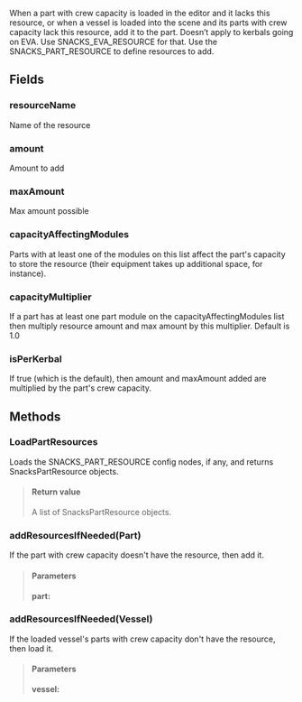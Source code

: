             
When a part with crew capacity is loaded in the editor and it lacks this resource, or when a vessel is loaded into the scene and its parts with crew capacity lack this resource, add it to the part. Doesn’t apply to kerbals going on EVA. Use SNACKS_EVA_RESOURCE for that. Use the SNACKS_PART_RESOURCE to define resources to add.
        
## Fields

### resourceName
Name of the resource
### amount
Amount to add
### maxAmount
Max amount possible
### capacityAffectingModules
Parts with at least one of the modules on this list affect the part's capacity to store the resource (their equipment takes up additional space, for instance).
### capacityMultiplier
If a part has at least one part module on the capacityAffectingModules list then multiply resource amount and max amount by this multiplier. Default is 1.0
### isPerKerbal
If true (which is the default), then amount and maxAmount added are multiplied by the part's crew capacity.
## Methods


### LoadPartResources
Loads the SNACKS_PART_RESOURCE config nodes, if any, and returns SnacksPartResource objects.
> #### Return value
> A list of SnacksPartResource objects.

### addResourcesIfNeeded(Part)
If the part with crew capacity doesn't have the resource, then add it.
> #### Parameters
> **part:** 


### addResourcesIfNeeded(Vessel)
If the loaded vessel's parts with crew capacity don't have the resource, then load it.
> #### Parameters
> **vessel:** 


